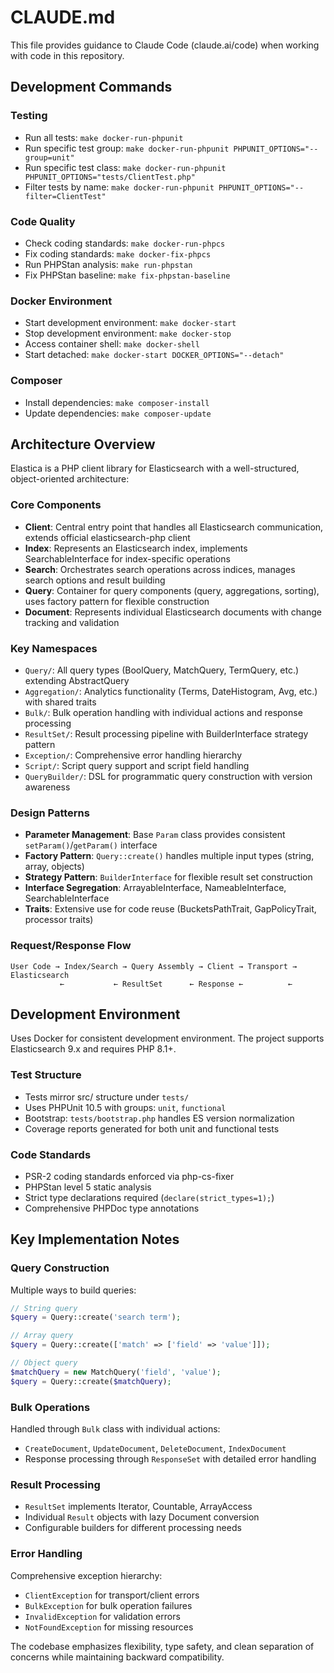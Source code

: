 # CLAUDE.md

This file provides guidance to Claude Code (claude.ai/code) when working with code in this repository.

## Development Commands

### Testing
- Run all tests: `make docker-run-phpunit`
- Run specific test group: `make docker-run-phpunit PHPUNIT_OPTIONS="--group=unit"`
- Run specific test class: `make docker-run-phpunit PHPUNIT_OPTIONS="tests/ClientTest.php"`
- Filter tests by name: `make docker-run-phpunit PHPUNIT_OPTIONS="--filter=ClientTest"`

### Code Quality
- Check coding standards: `make docker-run-phpcs`
- Fix coding standards: `make docker-fix-phpcs`
- Run PHPStan analysis: `make run-phpstan`
- Fix PHPStan baseline: `make fix-phpstan-baseline`

### Docker Environment
- Start development environment: `make docker-start`
- Stop development environment: `make docker-stop`
- Access container shell: `make docker-shell`
- Start detached: `make docker-start DOCKER_OPTIONS="--detach"`

### Composer
- Install dependencies: `make composer-install`
- Update dependencies: `make composer-update`

## Architecture Overview

Elastica is a PHP client library for Elasticsearch with a well-structured, object-oriented architecture:

### Core Components
- **Client**: Central entry point that handles all Elasticsearch communication, extends official elasticsearch-php client
- **Index**: Represents an Elasticsearch index, implements SearchableInterface for index-specific operations
- **Search**: Orchestrates search operations across indices, manages search options and result building
- **Query**: Container for query components (query, aggregations, sorting), uses factory pattern for flexible construction
- **Document**: Represents individual Elasticsearch documents with change tracking and validation

### Key Namespaces
- `Query/`: All query types (BoolQuery, MatchQuery, TermQuery, etc.) extending AbstractQuery
- `Aggregation/`: Analytics functionality (Terms, DateHistogram, Avg, etc.) with shared traits
- `Bulk/`: Bulk operation handling with individual actions and response processing
- `ResultSet/`: Result processing pipeline with BuilderInterface strategy pattern
- `Exception/`: Comprehensive error handling hierarchy
- `Script/`: Script query support and script field handling
- `QueryBuilder/`: DSL for programmatic query construction with version awareness

### Design Patterns
- **Parameter Management**: Base `Param` class provides consistent `setParam()`/`getParam()` interface
- **Factory Pattern**: `Query::create()` handles multiple input types (string, array, objects)
- **Strategy Pattern**: `BuilderInterface` for flexible result set construction
- **Interface Segregation**: ArrayableInterface, NameableInterface, SearchableInterface
- **Traits**: Extensive use for code reuse (BucketsPathTrait, GapPolicyTrait, processor traits)

### Request/Response Flow
```
User Code → Index/Search → Query Assembly → Client → Transport → Elasticsearch
           ←           ← ResultSet      ← Response ←          ←
```

## Development Environment

Uses Docker for consistent development environment. The project supports Elasticsearch 9.x and requires PHP 8.1+.

### Test Structure
- Tests mirror src/ structure under `tests/`
- Uses PHPUnit 10.5 with groups: `unit`, `functional`
- Bootstrap: `tests/bootstrap.php` handles ES version normalization
- Coverage reports generated for both unit and functional tests

### Code Standards
- PSR-2 coding standards enforced via php-cs-fixer
- PHPStan level 5 static analysis
- Strict type declarations required (`declare(strict_types=1);`)
- Comprehensive PHPDoc type annotations

## Key Implementation Notes

### Query Construction
Multiple ways to build queries:
```php
// String query
$query = Query::create('search term');

// Array query  
$query = Query::create(['match' => ['field' => 'value']]);

// Object query
$matchQuery = new MatchQuery('field', 'value');
$query = Query::create($matchQuery);
```

### Bulk Operations
Handled through `Bulk` class with individual actions:
- `CreateDocument`, `UpdateDocument`, `DeleteDocument`, `IndexDocument`
- Response processing through `ResponseSet` with detailed error handling

### Result Processing
- `ResultSet` implements Iterator, Countable, ArrayAccess
- Individual `Result` objects with lazy Document conversion
- Configurable builders for different processing needs

### Error Handling
Comprehensive exception hierarchy:
- `ClientException` for transport/client errors
- `BulkException` for bulk operation failures  
- `InvalidException` for validation errors
- `NotFoundException` for missing resources

The codebase emphasizes flexibility, type safety, and clean separation of concerns while maintaining backward compatibility.